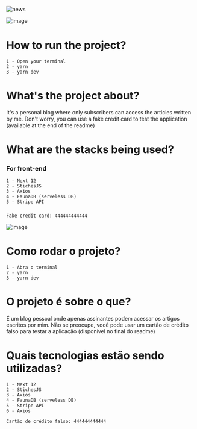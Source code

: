 



![news](https://github.com/Lippi99/America-News/assets/65247407/47462741-e1e1-4d40-a783-488ce4fd69f4)


![image](https://github.com/Lippi99/dashboard_product_management/assets/65247407/94d038fb-672b-41cf-8fac-43c38dcbdd48)

# How to run the project?
```
1 - Open your terminal
2 - yarn
3 - yarn dev
```
# What's the project about?
It's a personal blog where only subscribers can access the articles written by me. Don't worry, you can use a fake credit card to test the application (available at the end of the readme)

# What are the stacks being used?
### For front-end
```
1 - Next 12
2 - StichesJS
3 - Axios
4 - FaunaDB (serveless DB)
5 - Stripe API
```
###
```
Fake credit card: 444444444444
```

![image](https://github.com/Lippi99/dashboard_product_management/assets/65247407/a59abaaa-c471-4a01-8149-d09a0f72ddbb)
# Como rodar o projeto?
```
1 - Abra o terminal
2 - yarn
3 - yarn dev
```
# O projeto é sobre o que?
É um blog pessoal onde apenas assinantes podem acessar os artigos escritos por mim. Não se preocupe, você pode usar um cartão de crédito falso para testar a aplicação (disponível no final do readme)

# Quais tecnologias estão sendo utilizadas?
```
1 - Next 12
2 - StichesJS
3 - Axios
4 - FaunaDB (serveless DB)
5 - Stripe API
6 - Axios
```

```
Cartão de crédito falso: 444444444444
```

